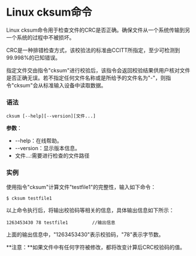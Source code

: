 
# Linux cksum命令



Linux cksum命令用于检查文件的CRC是否正确。确保文件从一个系统传输到另一个系统的过程中不被损坏。

CRC是一种排错检查方式，该校验法的标准由CCITT所指定，至少可检测到99.998%的已知错误。

指定文件交由指令"cksum"进行校验后，该指令会返回校验结果供用户核对文件是否正确无误。若不指定任何文件名称或是所给予的文件名为"-"，则指令"cksum"会从标准输入设备中读取数据。

### 语法

```
cksum [--help][--version][文件...]
```

**参数**：

*   --help：在线帮助。
*   --version：显示版本信息。
*   文件…:需要进行检查的文件路径

### 实例

使用指令"cksum"计算文件"testfile1"的完整性，输入如下命令：

```
$ cksum testfile1       

```

以上命令执行后，将输出校验码等相关的信息，具体输出信息如下所示：

```
1263453430 78 testfile1         //输出信息 

```

上面的输出信息中，"1263453430"表示校验码，"78"表示字节数。

**注意：**如果文件中有任何字符被修改，都将改变计算后CRC校验码的值。



